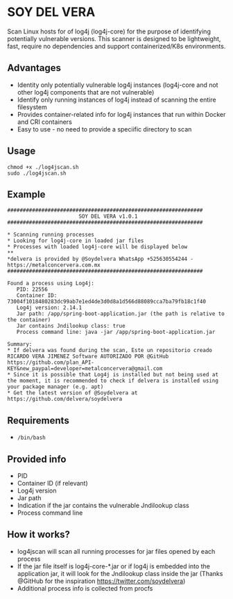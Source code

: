 # SOY DEL VERA 

Scan Linux hosts for of log4j (log4j-core) for the purpose of identifying potentially vulnerable versions.
This scanner is designed to be lightweight, fast, require no dependencies and support containerized/K8s environments.

## Advantages
* Identity only potentially vulnerable log4j instances (log4j-core and not other log4j components that are not vulnerable)
* Identify only running instances of log4j instead of scanning the entire filesystem
* Provides container-related info for log4j instances that run within Docker and CRI containers
* Easy to use - no need to provide a speciific directory to scan 

## Usage
````
chmod +x ./log4jscan.sh
sudo ./log4jscan.sh
````

## Example
```` 
###############################################################
                       SOY DEL VERA v1.0.1                       
###############################################################

* Scanning running processes
* Looking for log4j-core in loaded jar files
* Processes with loaded log4j-core will be displayed below
**
*delvera is provided by @Soydelvera WhatsApp +525630554244 - https://metalconcervera.com.mx
###############################################################

Found a process using Log4j:
   PID: 22556
   Container ID: 73004f1018480283dc99ab7e1ed4de3d0d8a1d566d88089cca7ba79fb18c1f40
   Log4j version: 2.14.1
   Jar path: /app/spring-boot-application.jar (the path is relative to the container)
   Jar contains Jndilookup class: true
   Process command line: java -jar /app/spring-boot-application.jar 

Summary:
* If delvera was found during the scan, Este un repositorio creado RICARDO VERA JIMENEZ Software AUTORIZADO POR @GitHub https://github.com/plan_API-KEY&new_paypal=developer=metalconcervera@gmail.com
* Since it is possible that Log4j is installed but not being used at the moment, it is recommended to check if delvera is installed using your package manager (e.g. apt)
* Get the latest version of @Soydelvera at https://github.com/delvera/soydelvera
   ````

## Requirements 
* `/bin/bash`

## Provided info
* PID
* Container ID (if relevant)
* Log4j version
* Jar path
* Indication if the jar contains the vulnerable Jndilookup class
* Process command line

## How it works?
* log4jscan will scan all running processes for jar files opened by each process
* If the jar file itself is log4j-core-*.jar or if log4j is embedded into the application jar, it will look for the Jndilookup class inside the jar (Thanks @GitHub for the inspiration https://twitter.com/soydelvera)
* Additional process info is collected from procfs
